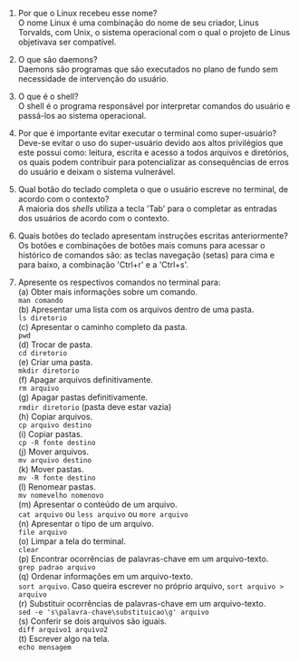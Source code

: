 1. Por que o Linux recebeu esse nome?  
O nome Linux é uma combinação do nome de seu criador, Linus Torvalds,
com Unix, o sistema operacional com o qual o projeto de Linus
objetivava ser compatível.

2. O que são daemons?  
Daemons são programas que são executados no plano de fundo sem necessidade de
intervenção do usuário.

3. O que é o shell?  
O shell é o programa responsável por interpretar comandos do usuário
e passá-los ao sistema operacional.

4. Por que é importante evitar executar o terminal como super-usuário?  
Deve-se evitar o uso do super-usuário devido aos altos privilégios que este
possui como: leitura, escrita e acesso a todos arquivos e diretórios, os quais
podem contribuir para potencializar as consequências de erros do usuário e
deixam o sistema vulnerável.

5. Qual botão do teclado completa o que o usuário escreve no terminal, de acordo com o contexto?  
A maioria dos *shells* utiliza a tecla 'Tab' para o completar as entradas dos
usuários de acordo com o contexto.

6. Quais botões do teclado apresentam instruções escritas anteriormente?  
Os botões e combinações de botões mais comuns para acessar o histórico de comandos são: as teclas navegação (setas) para cima e para baixo, a combinação 'Ctrl+r' e a 'Ctrl+s'.

7. Apresente os respectivos comandos no terminal para:  
  (a) Obter mais informações sobre um comando.  
  `man comando`  
  (b) Apresentar uma lista com os arquivos dentro de uma pasta.  
  `ls diretorio`  
  (c) Apresentar o caminho completo da pasta.  
  `pwd`  
  (d) Trocar de pasta.  
  `cd diretorio`  
  (e) Criar uma pasta.  
  `mkdir diretorio`  
  (f) Apagar arquivos definitivamente.  
  `rm arquivo`  
  (g) Apagar pastas definitivamente.  
  `rmdir diretorio` (pasta deve estar vazia)  
  (h) Copiar arquivos.  
  `cp arquivo destino`  
  (i) Copiar pastas.  
  `cp -R fonte destino`  
  (j) Mover arquivos.  
  `mv arquivo destino`  
  (k) Mover pastas.  
  `mv -R fonte destino`  
  (l) Renomear pastas.  
  `mv nomevelho nomenovo`  
  (m) Apresentar o conteúdo de um arquivo.  
  `cat arquivo` ou `less arquivo` ou `more arquivo`  
  (n) Apresentar o tipo de um arquivo.  
  `file arquivo`  
  (o) Limpar a tela do terminal.  
  `clear`  
  (p) Encontrar ocorrências de palavras-chave em um arquivo-texto.  
  `grep padrao arquivo`  
  (q) Ordenar informações em um arquivo-texto.  
  `sort arquivo`. Caso queira escrever no próprio arquivo, `sort arquivo > arquivo`  
  (r) Substituir ocorrências de palavras-chave em um arquivo-texto.  
  `sed -e 's\palavra-chave\substituicao\g' arquivo`  
  (s) Conferir se dois arquivos são iguais.  
  `diff arquivo1 arquivo2`  
  (t) Escrever algo na tela.  
  `echo mensagem`
